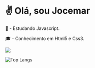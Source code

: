 # :v: Olá, sou Jocemar
<p>
📝 - Estudando Javascript.
</p><p>
🎓 - Conhecimento em Html5 e Css3.
</p>

<p aling="left">
  <a href="https://www.linkedin.com/in/jocemar-vogel/"><img src="https://img.shields.io/badge/LinkedIn-0077B5?style=for-the-badge&logo=linkedin&logoColor=white`"/></a>
</p>

![Top Langs](https://github-readme-stats.vercel.app/api/top-langs/?username=jocemarvogel&layout=compact)

<!---
<img src="https://img.shields.io/badge/HTML5-E34F26?style=for-the-badge&logo=html5&logoColor=white"> <img src="https://img.shields.io/badge/CSS3-1572B6?style=for-the-badge&logo=css3&logoColor=dark">
--->

